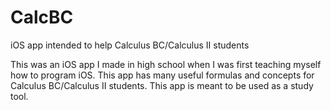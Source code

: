 CalcBC
======

iOS app intended to help Calculus BC/Calculus II students

This was an iOS app I made in high school when I was first teaching myself how to program iOS.
This app has many useful formulas and concepts for Calculus BC/Calculus II students.
This app is meant to be used as a study tool.
